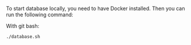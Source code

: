 To start database locally, you need to have Docker installed. Then you can run the following command:

With git bash:
```bash
./database.sh
```